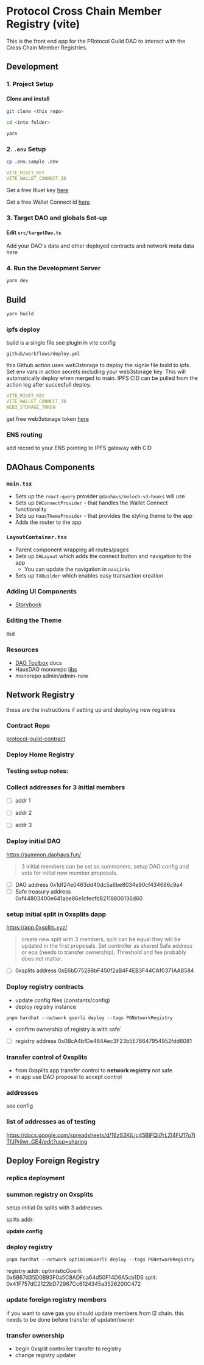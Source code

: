 # Protocol Cross Chain Member Registry (vite)

This is the front end app for the PRotocol Guild DAO to interact with the Cross Chain Member Registries.

## Development

### 1. Project Setup

#### Clone and install

```bash
git clone <this repo>

cd <into folder>

yarn
```


### 2. `.env` Setup

```bash
cp .env.sample .env
```

```yaml
VITE_RIVET_KEY
VITE_WALLET_CONNECT_ID
```

Get a free Rivet key [here](https://rivet.cloud/)

Get a free Wallet Connect id [here](https://walletconnect.com/)


### 3. Target DAO and globals Set-up

#### Edit `src/targetDao.ts`

Add your DAO's data and other deployed contracts and network meta data here

### 4. Run the Development Server

```bash
yarn dev
```

## Build

```bash
yarn build
```

### ipfs deploy 
build is a single file see plugin in vite config

`github/workflows/deploy.yml`

this Github action uses web3storage to deploy the signle file build to ipfs. Set env vars in action secrets including your web3storage key. This will automatically deploy when merged to main. IPFS CID can be pulled from the action log after succesfull deploy.

```yaml
VITE_RIVET_KEY
VITE_WALLET_CONNECT_ID
WEB3_STORAGE_TOKEN
```

get free web3storage token [here](https://web3.storage/)

### ENS routing
add record to your ENS pointing to IPFS gateway with CID


## DAOhaus Components

### `main.tsx`

- Sets up the `react-query` provider `@daohaus/moloch-v3-hooks` will use
- Sets up `DHConnectProvider` - that handles the Wallet Connect functionality
- Sets up `HausThemeProvider` - that provides the styling theme to the app
- Adds the router to the app

### `LayoutContainer.tsx`

- Parent component wrapping all routes/pages
- Sets up `DHLayout` which adds the connect button and navigation to the app
  - You can update the navigation in `navLinks`
- Sets up `TXBuilder` which enables easy transaction creation


### Adding UI Components

- [Storybook](https://storybook.js.org/)

### Editing the Theme

tbd


### Resources

- [DAO Toolbox](https://toolbox.daohaus.fun/) docs
- HausDAO monorepo [libs](https://github.com/HausDAO/monorepo/tree/develop/libs)
- monorepo admin/admin-new


## Network Registry
these are the instructions if setting up and deploying new registries

### Contract Repo
[protocol-guild-contract](https://github.com/HausDAO/protocol-guild-contracts)

### Deploy Home Registry 
### Testing setup notes:


### Collect addresses for 3 initial members 
- [ ] addr 1 
- [ ] addr 2 
- [ ] addr 3 


### Deploy initial DAO
https://summon.daohaus.fun/
>  3 initial members can be set as summoners, setup DAO config and vote for initial new member proposals. 

- [ ] DAO address 0x1df24e0463dd40dc5a6be8034e90cf434686c9a4
- [ ] Safe treasury address 0xf44803400e641abe86e1cfecfb82118800136d60

### setup initial split in 0xsplits dapp
https://app.0xsplits.xyz/
> create new split with 3 members, split can be equal they will be updated in the first proposals. Set controller as shared Safe address or eoa (needs to transfer ownership). Threshold and fee probably does not matter.

- [ ] 0xsplits address 0xE6bD75288bF450f2aB4F4EB3F44CAf0371AA8584

### Deploy registry contracts
- update config files (constants/config)
- deploy registry instance

`pnpm hardhat --network goerli deploy --tags PGNetworkRegistry`
- confirm ownership of registry is with safe`

- [ ] registry address 0x0BcA4bfDe464Aec3F23b5E78647954952fdd6081

### transfer control of 0xsplits
- from 0xsplits app transfer control to **network registry** not safe
- in app use DAO proposal to accept control

### addresses

see config


### list of addresses as of testing
https://docs.google.com/spreadsheets/d/16zS3KiLjc45BjFQii7rLZl4FU17o7iTfJPrilwr_GE4/edit?usp=sharing

## Deploy Foreign Registry 

### replica deployment

### summon registry on 0xsplits

setup initial 0x splits with 3 addresses

splits addr: 

**update config**

### deploy registry

`pnpm hardhat --network optimismGoerli deploy --tags PGNetworkRegistry`

registry addr: 
optimisticGoerli: 0x6B67d35D0B93F0a5C8ADFca64d50F14D6A5cb1D6
split: 0x41F757dC2122bD72967Cc6124345a3526200C472

### update foreign registry members
if you want to save gas you should update members from l2 chain. this needs to be done before transfer of updater/owner

### transfer ownership
- begin 0xsplit controller transfer to registry
- change registry updater


